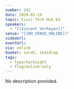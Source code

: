 ```yaml
---
number: 242
date: 2020-05-19
topic: Civic Tech Hub EU
speakers:
  - "[[Vincent Verheyen]]"
venue: "[[NO_VENUE_ONLINE]]"
videoUrl: 
eventUrl: 
via: online
booker: sarah, skaidrap
tags:
  - type/hacknight
  - flag/online-only
---
```


No description provided.